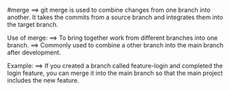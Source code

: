 #merge
==> git merge is used to combine changes from one branch into another.
It takes the commits from a source branch and integrates them into the target branch.

Use of merge:
==> To bring together work from different branches into one branch.
==> Commonly used to combine a other branch into the main branch after development.

Example:
==> If you created a branch called feature-login and completed the login feature, you can merge it into the main branch so that the main project includes the new feature.